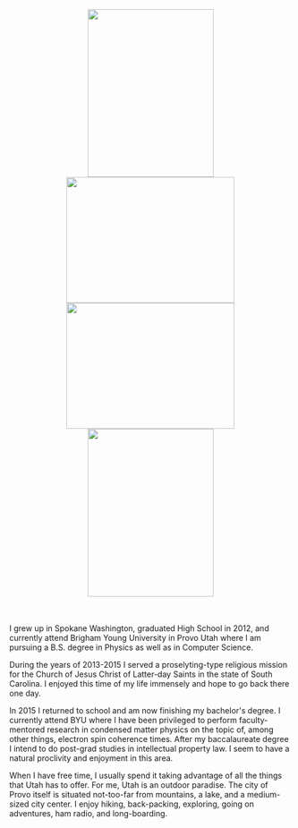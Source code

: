 <center>
<img src="require('assets/images/global/esc_top_3.jpg')" style="width: 225px; height: 300px;"/>
<img src="require('assets/images/global/esc_top_2.jpg')" style="width: 300px; height: 225px;"/>
</center>

<center>
<img src="require('assets/images/global/uofu_sign.jpg')" style="width: 300px; height: 225px;"/>
<img src="require('assets/images/global/uofu_physics_1.jpg')" style="width: 225px; height: 300px;"/>
</center>

<br/>

<br/>

I grew up in Spokane Washington, graduated High School in 2012, and currently attend Brigham Young University in Provo Utah where I am pursuing a B.S. degree in Physics as well as in Computer Science.

During the years of 2013-2015 I served a proselyting-type religious mission for the Church of Jesus Christ of Latter-day Saints in the state of South Carolina. I enjoyed this time of my life immensely and hope to go back there one day.

In 2015 I returned to school and am now finishing my bachelor's degree. I currently attend BYU where I have been privileged to perform faculty-mentored research in condensed matter physics on the topic of, among other things, electron spin coherence times. After my baccalaureate degree I intend to do post-grad studies in intellectual property law. I seem to have a natural proclivity and enjoyment in this area.

When I have free time, I usually spend it taking advantage of all the things that Utah has to offer. For me, Utah is an outdoor paradise. The city of Provo itself is situated not-too-far from mountains, a lake, and a medium-sized city center. I enjoy hiking, back-packing, exploring, going on adventures, ham radio, and long-boarding.
